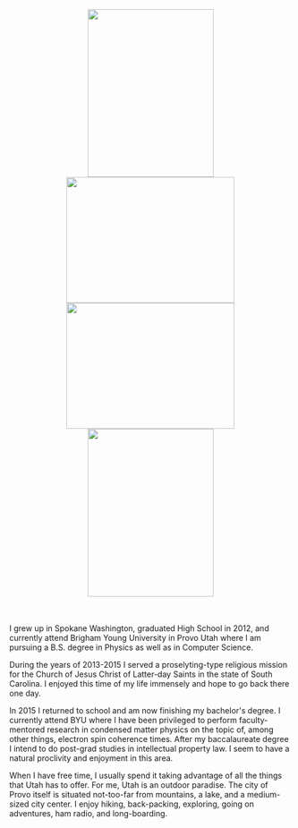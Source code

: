 <center>
<img src="require('assets/images/global/esc_top_3.jpg')" style="width: 225px; height: 300px;"/>
<img src="require('assets/images/global/esc_top_2.jpg')" style="width: 300px; height: 225px;"/>
</center>

<center>
<img src="require('assets/images/global/uofu_sign.jpg')" style="width: 300px; height: 225px;"/>
<img src="require('assets/images/global/uofu_physics_1.jpg')" style="width: 225px; height: 300px;"/>
</center>

<br/>

<br/>

I grew up in Spokane Washington, graduated High School in 2012, and currently attend Brigham Young University in Provo Utah where I am pursuing a B.S. degree in Physics as well as in Computer Science.

During the years of 2013-2015 I served a proselyting-type religious mission for the Church of Jesus Christ of Latter-day Saints in the state of South Carolina. I enjoyed this time of my life immensely and hope to go back there one day.

In 2015 I returned to school and am now finishing my bachelor's degree. I currently attend BYU where I have been privileged to perform faculty-mentored research in condensed matter physics on the topic of, among other things, electron spin coherence times. After my baccalaureate degree I intend to do post-grad studies in intellectual property law. I seem to have a natural proclivity and enjoyment in this area.

When I have free time, I usually spend it taking advantage of all the things that Utah has to offer. For me, Utah is an outdoor paradise. The city of Provo itself is situated not-too-far from mountains, a lake, and a medium-sized city center. I enjoy hiking, back-packing, exploring, going on adventures, ham radio, and long-boarding.
